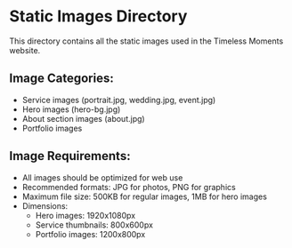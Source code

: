# Static Images Directory

This directory contains all the static images used in the Timeless Moments website.

## Image Categories:
- Service images (portrait.jpg, wedding.jpg, event.jpg)
- Hero images (hero-bg.jpg)
- About section images (about.jpg)
- Portfolio images

## Image Requirements:
- All images should be optimized for web use
- Recommended formats: JPG for photos, PNG for graphics
- Maximum file size: 500KB for regular images, 1MB for hero images
- Dimensions:
  - Hero images: 1920x1080px
  - Service thumbnails: 800x600px
  - Portfolio images: 1200x800px 